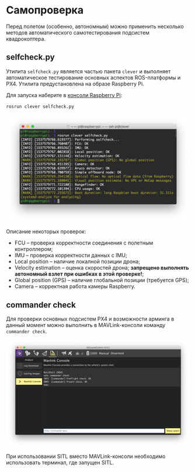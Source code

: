 # Самопроверка

Перед полетом (особенно, автономным) можно применить несколько методов автоматического самотестирования подсистем квадрокоптера.

## <span>selfcheck</span>.py

Утилита `selfcheck.py` является частью пакета `clever` и выполняет автоматическое тестирование основных аспектов ROS-платформы и PX4. Утилита предустановлена на образе Raspberry Pi.

Для запуска наберите в [консоли Raspberry Pi](ssh.md):

```bash
rosrun clever selfcheck.py
```

<img src="assets/selfcheck.png">

Описание некоторых проверок:

* FCU – проверка корректности соединения с полетным контроллером;
* IMU – проверка корректности данных с IMU;
* Local position – наличие локалной позиции дрона;
* Velocity estimation – оценка скоростей дрона; **запрещено выполнять автономный взлет при ошибках в этой проверке!**;
* Global position (GPS) – наличие глобальной позиции (требуется GPS);
* Camera – корректная работа камеры Raspberry.

## commander check

Для проверки основных подсистем PX4 и возможности арминга в данный момент можно выполнить в MAVLink-консоли команду `commander check`.

<img src="assets/commander-check.png">

При использовании SITL вместо MAVLink-консоли необходимо использовать терминал, где запущен SITL.
